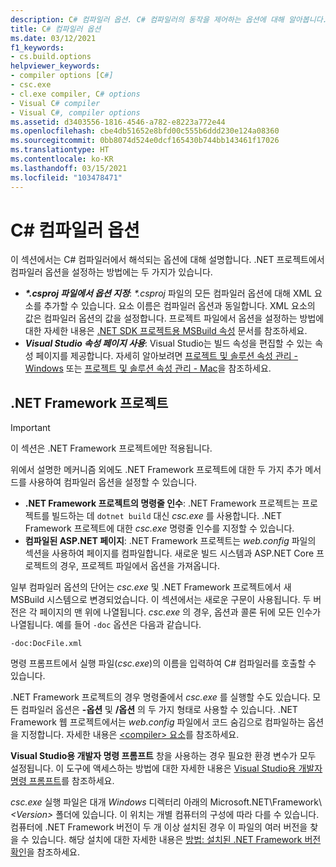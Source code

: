 ```yaml
---
description: C# 컴파일러 옵션. C# 컴파일러의 동작을 제어하는 옵션에 대해 알아봅니다.
title: C# 컴파일러 옵션
ms.date: 03/12/2021
f1_keywords:
- cs.build.options
helpviewer_keywords:
- compiler options [C#]
- csc.exe
- cl.exe compiler, C# options
- Visual C# compiler
- Visual C#, compiler options
ms.assetid: d3403556-1816-4546-a782-e8223a772e44
ms.openlocfilehash: cbe4db51652e8bfd00c555b6ddd230e124a08360
ms.sourcegitcommit: 0bb8074d524e0dcf165430b744bb143461f17026
ms.translationtype: HT
ms.contentlocale: ko-KR
ms.lasthandoff: 03/15/2021
ms.locfileid: "103478471"
---
```

# <a name="c-compiler-options"></a>C# 컴파일러 옵션

이 섹션에서는 C# 컴파일러에서 해석되는 옵션에 대해 설명합니다. .NET 프로젝트에서 컴파일러 옵션을 설정하는 방법에는 두 가지가 있습니다.

- ***\*.csproj 파일에서 옵션 지정***: *\*.csproj* 파일의 모든 컴파일러 옵션에 대해 XML 요소를 추가할 수 있습니다. 요소 이름은 컴파일러 옵션과 동일합니다. XML 요소의 값은 컴파일러 옵션의 값을 설정합니다. 프로젝트 파일에서 옵션을 설정하는 방법에 대한 자세한 내용은 [.NET SDK 프로젝트용 MSBuild 속성](../../../core/project-sdk/msbuild-props.md) 문서를 참조하세요.
- ***Visual Studio 속성 페이지 사용***: Visual Studio는 빌드 속성을 편집할 수 있는 속성 페이지를 제공합니다. 자세히 알아보려면 [프로젝트 및 솔루션 속성 관리 - Windows](/visualstudio/ide/managing-project-and-solution-properties#c-visual-basic-and-f-projects) 또는 [프로젝트 및 솔루션 속성 관리 - Mac](/visualstudio/mac/managing-solutions-and-project-properties)을 참조하세요.

## <a name="net-framework-projects"></a>.NET Framework 프로젝트

> [!IMPORTANT]
> 이 섹션은 .NET Framework 프로젝트에만 적용됩니다.

위에서 설명한 메커니즘 외에도 .NET Framework 프로젝트에 대한 두 가지 추가 메서드를 사용하여 컴파일러 옵션을 설정할 수 있습니다.

- **.NET Framework 프로젝트의 명령줄 인수**: .NET Framework 프로젝트는 프로젝트를 빌드하는 데 `dotnet build` 대신 *csc.exe* 를 사용합니다. .NET Framework 프로젝트에 대한 *csc.exe* 명령줄 인수를 지정할 수 있습니다.
- **컴파일된 ASP.NET 페이지**: .NET Framework 프로젝트는 *web.config* 파일의 섹션을 사용하여 페이지를 컴파일합니다. 새로운 빌드 시스템과 ASP.NET Core 프로젝트의 경우, 프로젝트 파일에서 옵션을 가져옵니다.

일부 컴파일러 옵션의 단어는 *csc.exe* 및 .NET Framework 프로젝트에서 새 MSBuild 시스템으로 변경되었습니다. 이 섹션에서는 새로운 구문이 사용됩니다. 두 버전은 각 페이지의 맨 위에 나열됩니다. *csc.exe* 의 경우, 옵션과 콜론 뒤에 모든 인수가 나열됩니다. 예를 들어 `-doc` 옵션은 다음과 같습니다.

```console
-doc:DocFile.xml
```

명령 프롬프트에서 실행 파일(*csc.exe*)의 이름을 입력하여 C# 컴파일러를 호출할 수 있습니다.

.NET Framework 프로젝트의 경우 명령줄에서 *csc.exe* 를 실행할 수도 있습니다. 모든 컴파일러 옵션은 **-옵션** 및 **/옵션** 의 두 가지 형태로 사용할 수 있습니다. .NET Framework 웹 프로젝트에서는 *web.config* 파일에서 코드 숨김으로 컴파일하는 옵션을 지정합니다. 자세한 내용은 [\<compiler> 요소](../../../framework/configure-apps/file-schema/compiler/compiler-element.md)를 참조하세요.

**Visual Studio용 개발자 명령 프롬프트** 창을 사용하는 경우 필요한 환경 변수가 모두 설정됩니다. 이 도구에 액세스하는 방법에 대한 자세한 내용은 [Visual Studio용 개발자 명령 프롬프트](../../../framework/tools/developer-command-prompt-for-vs.md)를 참조하세요.

*csc.exe* 실행 파일은 대개 *Windows* 디렉터리 아래의 Microsoft.NET\Framework\\ *\<Version>* 폴더에 있습니다. 이 위치는 개별 컴퓨터의 구성에 따라 다를 수 있습니다. 컴퓨터에 .NET Framework 버전이 두 개 이상 설치된 경우 이 파일의 여러 버전을 찾을 수 있습니다. 해당 설치에 대한 자세한 내용은 [방법: 설치된 .NET Framework 버전 확인](../../../framework/migration-guide/how-to-determine-which-versions-are-installed.md)을 참조하세요.

